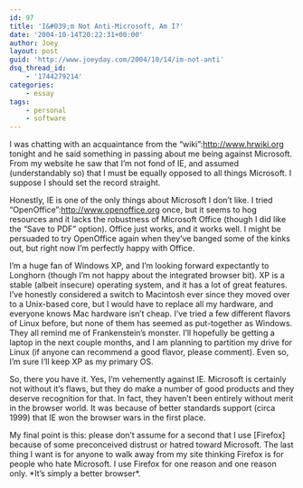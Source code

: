 ```yaml
---
id: 97
title: 'I&#039;m Not Anti-Microsoft, Am I?'
date: '2004-10-14T20:22:31+00:00'
author: Joey
layout: post
guid: 'http://www.joeyday.com/2004/10/14/im-not-anti'
dsq_thread_id:
    - '1744279214'
categories:
    - essay
tags:
    - personal
    - software
---
```


I was chatting with an acquaintance from the “wiki”:http://www.hrwiki.org tonight and he said something in passing about me being against Microsoft. From my website he saw that I’m not fond of IE, and assumed (understandably so) that I must be equally opposed to all things Microsoft. I suppose I should set the record straight.

Honestly, IE is one of the only things about Microsoft I don’t like. I tried “OpenOffice”:http://www.openoffice.org once, but it seems to hog resources and it lacks the robustness of Microsoft Office (though I did like the “Save to PDF” option). Office just works, and it works well. I might be persuaded to try OpenOffice again when they’ve banged some of the kinks out, but right now I’m perfectly happy with Office.

I’m a huge fan of Windows XP, and I’m looking forward expectantly to Longhorn (though I’m not happy about the integrated browser bit). XP is a stable (albeit insecure) operating system, and it has a lot of great features. I’ve honestly considered a switch to Macintosh ever since they moved over to a Unix-based core, but I would have to replace all my hardware, and everyone knows Mac hardware isn’t cheap. I’ve tried a few different flavors of Linux before, but none of them has seemed as put-together as Windows. They all remind me of Frankenstein’s monster. I’ll hopefully be getting a laptop in the next couple months, and I am planning to partition my drive for Linux (if anyone can recommend a good flavor, please comment). Even so, I’m sure I’ll keep XP as my primary OS.

So, there you have it. Yes, I’m vehemently against IE. Microsoft is certainly not without it’s flaws, but they do make a number of good products and they deserve recognition for that. In fact, they haven’t been entirely without merit in the browser world. It was because of better standards support (circa 1999) that IE won the browser wars in the first place.

My final point is this: please don’t assume for a second that I use \[Firefox\] because of some preconceived distrust or hatred toward Microsoft. The last thing I want is for anyone to walk away from my site thinking Firefox is for people who hate Microsoft. I use Firefox for one reason and one reason only. \*It’s simply a better browser\*.